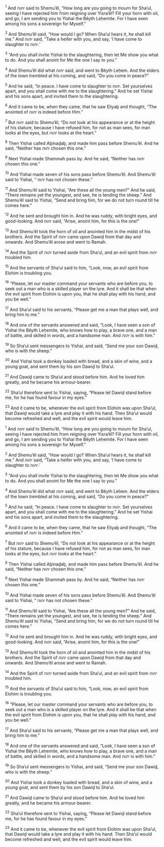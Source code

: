 <sup>1</sup> And יהוה said to Shemu’ĕl, “How long are you going to mourn for Sha’ul, seeing I have rejected him from reigning over Yisra’ĕl? Fill your horn with oil, and go, I am sending you to Yishai the Bĕyth Leḥemite. For I have seen among his sons a sovereign for Myself.”

<sup>2</sup> And Shemu’ĕl said, “How would I go? When Sha’ul hears it, he shall kill me.” And יהוה said, “Take a heifer with you, and say, ‘I have come to slaughter to יהוה.’

<sup>3</sup> “And you shall invite Yishai to the slaughtering, then let Me show you what to do. And you shall anoint for Me the one I say to you.”

<sup>4</sup> And Shemu’ĕl did what יהוה said, and went to Bĕyth Leḥem. And the elders of the town trembled at his coming, and said, “Do you come in peace?”

<sup>5</sup> And he said, “In peace. I have come to slaughter to יהוה. Set yourselves apart, and you shall come with me to the slaughtering.” And he set Yishai and his sons apart, and invited them to the slaughtering.

<sup>6</sup> And it came to be, when they came, that he saw Eliyaḇ and thought, “The anointed of יהוה is indeed before Him.”

<sup>7</sup> But יהוה said to Shemu’ĕl, “Do not look at his appearance or at the height of his stature, because I have refused him, for not as man sees, for man looks at the eyes, but יהוה looks at the heart.”

<sup>8</sup> Then Yishai called Aḇinaḏaḇ, and made him pass before Shemu’ĕl. And he said, “Neither has יהוה chosen this one.”

<sup>9</sup> Next Yishai made Shammah pass by. And he said, “Neither has יהוה chosen this one.”

<sup>10</sup> And Yishai made seven of his sons pass before Shemu’ĕl. And Shemu’ĕl said to Yishai, “ יהוה has not chosen these.”

<sup>11</sup> And Shemu’ĕl said to Yishai, “Are these all the young men?” And he said, “There remains yet the youngest, and see, he is tending the sheep.” And Shemu’ĕl said to Yishai, “Send and bring him, for we do not turn round till he comes here.”

<sup>12</sup> And he sent and brought him in. And he was ruddy, with bright eyes, and good-looking. And יהוה said, “Arise, anoint him, for this is the one!”

<sup>13</sup> And Shemu’ĕl took the horn of oil and anointed him in the midst of his brothers. And the Spirit of יהוה came upon Dawiḏ from that day and onwards. And Shemu’ĕl arose and went to Ramah.

<sup>14</sup> And the Spirit of יהוה turned aside from Sha’ul, and an evil spirit from יהוה troubled him.

<sup>15</sup> And the servants of Sha’ul said to him, “Look, now, an evil spirit from Elohim is troubling you.

<sup>16</sup> “Please, let our master command your servants who are before you, to seek out a man who is a skilled player on the lyre. And it shall be that when the evil spirit from Elohim is upon you, that he shall play with his hand, and you be well.”

<sup>17</sup> And Sha’ul said to his servants, “Please get me a man that plays well, and bring him to me.”

<sup>18</sup> And one of the servants answered and said, “Look, I have seen a son of Yishai the Bĕyth Leḥemite, who knows how to play, a brave one, and a man of battle, and skilled in words, and a handsome man. And יהוה is with him.”

<sup>19</sup> So Sha’ul sent messengers to Yishai, and said, “Send me your son Dawiḏ, who is with the sheep.”

<sup>20</sup> And Yishai took a donkey loaded with bread, and a skin of wine, and a young goat, and sent them by his son Dawiḏ to Sha’ul.

<sup>21</sup> And Dawiḏ came to Sha’ul and stood before him. And he loved him greatly, and he became his armour-bearer.

<sup>22</sup> Sha’ul therefore sent to Yishai, saying, “Please let Dawiḏ stand before me, for he has found favour in my eyes.”

<sup>23</sup> And it came to be, whenever the evil spirit from Elohim was upon Sha’ul, that Dawiḏ would take a lyre and play it with his hand. Then Sha’ul would become refreshed and well, and the evil spirit would leave him.

<sup>1</sup> And יהוה said to Shemu’ĕl, “How long are you going to mourn for Sha’ul, seeing I have rejected him from reigning over Yisra’ĕl? Fill your horn with oil, and go, I am sending you to Yishai the Bĕyth Leḥemite. For I have seen among his sons a sovereign for Myself.”

<sup>2</sup> And Shemu’ĕl said, “How would I go? When Sha’ul hears it, he shall kill me.” And יהוה said, “Take a heifer with you, and say, ‘I have come to slaughter to יהוה.’

<sup>3</sup> “And you shall invite Yishai to the slaughtering, then let Me show you what to do. And you shall anoint for Me the one I say to you.”

<sup>4</sup> And Shemu’ĕl did what יהוה said, and went to Bĕyth Leḥem. And the elders of the town trembled at his coming, and said, “Do you come in peace?”

<sup>5</sup> And he said, “In peace. I have come to slaughter to יהוה. Set yourselves apart, and you shall come with me to the slaughtering.” And he set Yishai and his sons apart, and invited them to the slaughtering.

<sup>6</sup> And it came to be, when they came, that he saw Eliyaḇ and thought, “The anointed of יהוה is indeed before Him.”

<sup>7</sup> But יהוה said to Shemu’ĕl, “Do not look at his appearance or at the height of his stature, because I have refused him, for not as man sees, for man looks at the eyes, but יהוה looks at the heart.”

<sup>8</sup> Then Yishai called Aḇinaḏaḇ, and made him pass before Shemu’ĕl. And he said, “Neither has יהוה chosen this one.”

<sup>9</sup> Next Yishai made Shammah pass by. And he said, “Neither has יהוה chosen this one.”

<sup>10</sup> And Yishai made seven of his sons pass before Shemu’ĕl. And Shemu’ĕl said to Yishai, “ יהוה has not chosen these.”

<sup>11</sup> And Shemu’ĕl said to Yishai, “Are these all the young men?” And he said, “There remains yet the youngest, and see, he is tending the sheep.” And Shemu’ĕl said to Yishai, “Send and bring him, for we do not turn round till he comes here.”

<sup>12</sup> And he sent and brought him in. And he was ruddy, with bright eyes, and good-looking. And יהוה said, “Arise, anoint him, for this is the one!”

<sup>13</sup> And Shemu’ĕl took the horn of oil and anointed him in the midst of his brothers. And the Spirit of יהוה came upon Dawiḏ from that day and onwards. And Shemu’ĕl arose and went to Ramah.

<sup>14</sup> And the Spirit of יהוה turned aside from Sha’ul, and an evil spirit from יהוה troubled him.

<sup>15</sup> And the servants of Sha’ul said to him, “Look, now, an evil spirit from Elohim is troubling you.

<sup>16</sup> “Please, let our master command your servants who are before you, to seek out a man who is a skilled player on the lyre. And it shall be that when the evil spirit from Elohim is upon you, that he shall play with his hand, and you be well.”

<sup>17</sup> And Sha’ul said to his servants, “Please get me a man that plays well, and bring him to me.”

<sup>18</sup> And one of the servants answered and said, “Look, I have seen a son of Yishai the Bĕyth Leḥemite, who knows how to play, a brave one, and a man of battle, and skilled in words, and a handsome man. And יהוה is with him.”

<sup>19</sup> So Sha’ul sent messengers to Yishai, and said, “Send me your son Dawiḏ, who is with the sheep.”

<sup>20</sup> And Yishai took a donkey loaded with bread, and a skin of wine, and a young goat, and sent them by his son Dawiḏ to Sha’ul.

<sup>21</sup> And Dawiḏ came to Sha’ul and stood before him. And he loved him greatly, and he became his armour-bearer.

<sup>22</sup> Sha’ul therefore sent to Yishai, saying, “Please let Dawiḏ stand before me, for he has found favour in my eyes.”

<sup>23</sup> And it came to be, whenever the evil spirit from Elohim was upon Sha’ul, that Dawiḏ would take a lyre and play it with his hand. Then Sha’ul would become refreshed and well, and the evil spirit would leave him.

